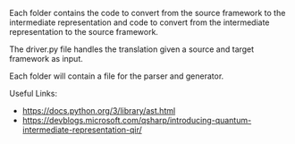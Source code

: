 Each folder contains the code to convert from the source framework to the intermediate representation and code to convert from the intermediate representation to the source framework.

The driver.py file handles the translation given a source and target framework as input.

Each folder will contain a file for the parser and generator.

Useful Links:
  - https://docs.python.org/3/library/ast.html
  - https://devblogs.microsoft.com/qsharp/introducing-quantum-intermediate-representation-qir/
